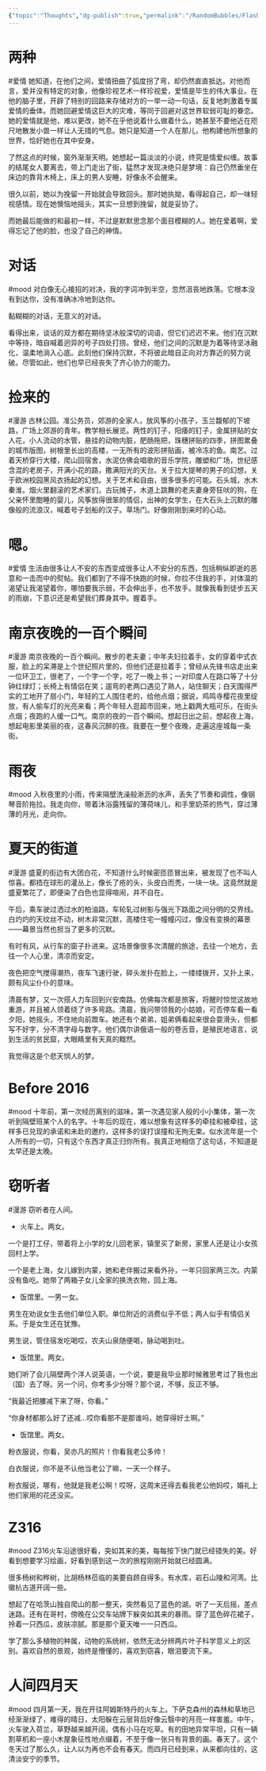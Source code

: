 ```yaml
---
{"topic":"Thoughts","dg-publish":true,"permalink":"/RandomBubbles/FlashThoughts/2016-00-00/","dgPassFrontmatter":true,"noteIcon":""}
---
```


# 两种

#爱情 她知道，在他们之间，爱情扭曲了弧度拐了弯，却仍然直直抵达。对他而言，爱并没有特定的对象，他像珍视艺术一样珍视爱，爱情是毕生的伟大事业。在他的脑子里，开辟了特别的回路来存储对方的一举一动一句话，反复地刺激着专属爱情的垂体。而她回避爱情这巨大的灾难，等同于回避对这世界软弱可耻的眷恋。她的爱情就是他，难以更改，她不在乎他说着什么做着什么，她甚至不要他近在咫尺地散发小兽一样让人无措的气息。她只是知道一个人在那儿，他构建他所想象的世界，恰好她也在其中安身。

了然这点的时候，窗外渐渐天明。她想起一篇淡淡的小说，终究是情爱纠缠。故事的结尾女人要离去，带上门走出了街，猛然才发现决绝只是梦境：自己仍然垂坐在床边的靠背木椅上，床上的男人安睡，好像永不会醒来。

很久以前，她以为挽留一开始就会导致回头。那时她执拗，看得起自己，却一味轻视感情。现在她懊恼地摇头，其实一旦想到挽留，就是妥协了。

而她最后能做的和最初一样，不过是默默思念那个面目模糊的人。她在爱着啊，爱得忘记了他的脸，也没了自己的神情。

# 对话

#mood 对白像无心接招的对决，我的字词冲到半空，忽然沮丧地跌落。它根本没有到达你，没有准确冰冷地到达你。

黏糊糊的对话，无意义的对话。

看得出来，谈话的双方都在期待坚冰般深切的词语，但它们迟迟不来。他们在沉默中等待，暗自喊着迥异的号子四处打捞。曾经，他们之间的沉默是为着等待坚冰融化，温柔地淌入心底。此刻他们保持沉默，不将彼此暗自正向对方靠近的努力说破。尽管如此，他们也早已经丧失了齐心协力的能力。


# 捡来的

#漫游 古林公园。准公务员，郊游的全家人，放风筝的小孩子，玉兰馥郁的下坡路，广场上郊游的青年。教学相长展览。两性的钉子，阳痿的钉子，金属拼贴的女人花，小人流动的水管，悬挂的动物内脏，肥肠拖把，珠穗拼贴的四季，拼图累叠的城市版图，树根里长出的高楼，一无所有的波形拼贴画，被冷冻的鱼。南艺。过着天桥穿行大楼，爬山回宿舍，水泥仿佛会唱歌的音乐学院，雕塑和广场，世纪感含混的老房子，开满小花的路，撒满阳光的天台。关于拉大提琴的男子的幻想，关于欧洲校园黑风衣扬起的幻想。关于艺术和自由，很多很多的可能。石头城，水木秦淮。烟火里翻滚的艺术家们，古玩摊子，木道上跳舞的老夫妻身旁狂吠的狗，在父亲怀里酣睡的婴儿，风筝放得很笨的情侣，出神的女学生，在大石头上沉默的雕像般的流浪汉，喊着号子划船的汉子。草场门。好像刚刚到来时的心动。

# 嗯。
#爱情 生活由很多让人不安的东西变成很多让人不安分的东西，包括稍纵即逝的恶意和一击而中的熨帖。我们都到了不得不快跑的时候，你拉不住我的手，对体温的渴望让我渴望着你，哪怕要我示弱，不会伸出手，也不放手。就像我看到徒步五天的雨崩，下意识还是希望我们葬身其中。握着手。

# 南京夜晚的一百个瞬间
#漫游 南京夜晚的一百个瞬间。散步的老夫妻；中年夫妇拉着手，女的穿着中式衣服，脸上的呆滞是上个世纪照片里的，但他们还是拉着手；曾经从先锋书店走出来一位环卫工，很老了，一个字一个字，吃了一晚上书；一对印度人在路口等了十分钟红绿灯；长椅上有情侣在笑；遛弯的老两口遇见了熟人，站住聊天；白天围得严实的工地开了扇小门，年轻的工人围住老的，给他点烟；据说，鸡鸣寺樱花夜里绽放，有人偷车灯的光亮来看；两个年轻人逛超市回来，地上戳两大瓶可乐，在街头点烟；夜跑的人缓一口气。南京的夜的一百个瞬间。想起日出之前，想起夜上海，想起电影里美丽的夜，这春风沉醉的夜。我要在一整个夜晚，走遍这座城每一条街。

# 雨夜
#mood 入秋夜里的小雨，传来隔壁洗澡般淅沥的水声，丢失了节奏和调性，像钢琴音阶拖拉。我走向你，带着沐浴露残留的薄荷味儿，和手里奶茶的热气，穿过薄薄的月光，走向你。

# 夏天的街道
#漫游 盛夏的街边有大团白花，不知道什么时候密匝匝冒出来，被发现了也不叫人惊喜。都捂在球形的灌丛上，像长了疮的头，头皮白而秃，一块一块。这竟然就是盛夏繁花了，即便染了白色也显得喧闹，并不自在。

午后，乘车驶过洒过水的柏油路，车轮轧过树影与强光下路面之间分明的交界线。白灼灼的天纹丝不动，树木非常沉默，高楼住宅一幢幢闪过，像没有变换的幕景——幕景当然也担当了更多的沉默。

有时有风，从行车的窗子扑进来。这场景像很多次清醒的旅途，去往一个地方，去往一个人心里，清凉而安定。

夜色把空气搅得潮热，夜车飞速行驶，碎头发扑在脸上，一缕缕拨开，又扑上来，颇有风尘仆仆的意味。

清晨有梦，又一次搭人力车回到兴安南路。仿佛每次都是旅客，将醒时惊觉这故地重游，并且被人领着绕了许多弯路。清晨，我问带领我的小姑娘，可否停车看一看夕阳，她摇头，不住地向前蹬车。她还有个弟弟，姐弟俩看起来很会耍滑头，但都写不好字，分不清字母与数字。他们偶尔讲俄语一般的卷舌音，是殖民地语言，说到生活的贫民窟，大眼睛里有天真的黯然。

我觉得这是个悲天悯人的梦。

# Before 2016
#mood  十年前，第一次经历离别的滋味，第一次遇见家人般的小小集体，第一次听到隔壁班某个人的名字。十年后的现在，难以想象有这样多的牵挂和被牵挂，这样多已兑现的承诺和未赴的邀约，这样多的误打误撞和无拘无束。似水流年是一个人所有的一切，只有这个东西才真正归你所有。我真正地相信了这句话，不知道是太早还是太晚。

# 窃听者
#漫游 窃听者在人间。

- 火车上。两女。

一个是打工仔，带着将上小学的女儿回老家，镇里买了新房，家里人还是让小女孩回村上学。

一个是老上海，女儿嫁到内蒙，她和老伴搬过来看外孙，一年只回家两三次。内蒙没有鱼吃。她带了两箱子女儿全家的换洗衣物，回上海。

- 饭馆里。一男一女。

男生在劝说女生去他们单位入职。单位附近的消费似乎不低；两人似乎有情侣关系。于是女生还在犹豫。

男生说，管住宿发吃喝哎，农夫山泉随便喝，脉动喝到吐。

- 饭馆里。两女。

她们听了会儿隔壁两个洋人说英语，一个说，要是我毕业那时候雅思考过了我也出（国）去了呀。另一个问，你考多少分呀？那个说，不够，反正不够。

“我最近把腰减下来了呀，你看。”

“你身材都那么好了还减…哎你看那不是那谁吗，她穿得好土啊。”

- 饭馆里。两女。

粉衣服说，你看，吴亦凡的照片！你看我老公多帅！

白衣服说，你不是不认他当老公了嘛，一天一个样子。

粉衣服说，哪有，他就是我老公啊！哎呀，这周末还得去看我老公他妈哎，婚礼上他们家用的花还没买。

# Z316
#mood Z316火车沿途很好看，突如其来的美，每每按下快门就已经错失的美。好看到想要学习绘画，好看到感到这一次的旅程刚刚开始就已经圆满。

很多杨树和桦树，比胡杨林莅临的美要自顾自得多。有水库，岩石山陵和河湾。比徽杭古道开阔一些。

想起了在哈茨山独自爬山的那一整天，突然看见了蓝色的湖。听了一天后摇，差点迷路。还有在哥村，傍晚在公交车站牌下躲突如其来的暴雨。穿了蓝色碎花裙子，拎着一只西瓜，皮肤凉腻。那是那个夏天唯一一只西瓜。

学了那么多植物的种属，动物的系统树，依然无法分辨两片叶子科学意义上的区别。喜欢自然的景观，始终是懵懂的，喜欢到窃喜，眼泪要流下来。

# 人间四月天
#mood 四月第一天，我在开往阿姆斯特丹的火车上。下萨克森州的森林和草地已经渐渐绿了，难得的晴日，太阳躲在云层背后好像云翳中的月亮一样害羞。中午，火车驶入荷兰，草野越来越开阔，偶有小马在吃草。有的田地异常平坦，只有一辆割草机和一座小木屋象征性地点缀着，不至于像一张只有背景的画。春天了。这个冬天过了那么久，让人以为再也不会有春天。而四月已经到来，从来都向往的，这清淡安宁的季节。